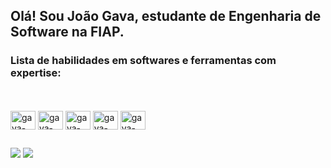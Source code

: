 ## Olá! Sou João Gava, estudante de Engenharia de Software na FIAP.
<h3>Lista de habilidades em softwares e ferramentas com expertise:</h3>
<div style="display: inline-block">
  <br></br>
  <img align="center" alt="gava-PY" height="30cm" width="40" src="https://cdn.jsdelivr.net/gh/devicons/devicon/icons/python/python-original.svg">
  <img align="center" alt="gava-JS" height="30cm" width="40" src="https://cdn.jsdelivr.net/gh/devicons/devicon/icons/javascript/javascript-original.svg">
  <img align="center" alt="gava-HTML" height="30cm" width="40" src="https://cdn.jsdelivr.net/gh/devicons/devicon/icons/html5/html5-original.svg">
  <img align="center" alt="gava-AE" height="30cm" width="40" src="https://cdn.jsdelivr.net/gh/devicons/devicon/icons/aftereffects/aftereffects-original.svg" />
  <img align="center" alt="gava-PS" height="30cm" width="40" src="https://cdn.jsdelivr.net/gh/devicons/devicon/icons/photoshop/photoshop-line.svg" />
 
##

<div>
<a href = "gavafiap@gmail.com"><img src="https://img.shields.io/badge/-Gmail-%23333?style=for-the-badge&logo=gmail&logoColor=white" target="_blank"></a>
<a href="https://www.linkedin.com/in/jo%C3%A3o-gava-5786b3271/" target="_blank" rel="noopener"><img src="https://img.shields.io/badge/-LinkedIn-%230077B5?style=for-the-badge&logo=linkedin&logoColor=white" target="_blank"></a>
</div>
